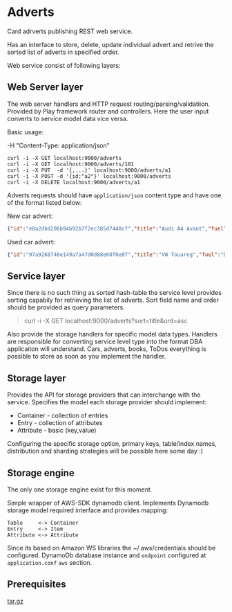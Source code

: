  Adverts
=========

Card adrverts publishing REST web service. 

Has an interface to store, delete, update individual advert and retrive the sorted list of adverts in specified order.

Web service consist of following layers:
  
Web Server layer
----------------

The web server handlers and HTTP request routing/parsing/validatiion.
Provided by Play framework router and controllers. 
Here the user input converts to service model data vice versa.

Basic usage: 

-H "Content-Type: application/json"

    curl -i -X GET localhost:9000/adverts
    curl -i -X GET localhost:9000/adverts/101
    curl -i -X PUT  -d '{,...}' localhost:9000/adverts/a1
    curl -i -X POST -d '{id:"a2"}' localhost:9000/adverts
    curl -i -X DELETE localhost:9000/adverts/a1

Adverts requests should have `application/json` content type and have one of the format listed below:

New car advert:

```json
{"id":"e8a2dbd206b94b92b7f2ec385d7448cf","title":"Audi A4 Avant","fuel":"Gas","price":20456,"new":true} 
```

Used car advert:
```json
{"id":"97a9268746e149a7a47d0d88e68f0e07","title":"VW Touareg","fuel":"Diesel","price":60000,"new":false,"mileage":62560,"reg":"2015-11-11"}
```

Service layer
-------------

Since there is no such thing as sorted hash-table the service level provides sorting capabily for retrieving the list of adverts.
Sort field name and order should be provided as query parameters.

  > curl -i -X GET localhost:9000/adverts?sort=title&ord=asc

Also provide the storage handlers for specific model data types. Handlers are responsible for converting service level type into the format DBA applicaiton will understand. 
Cars, adverts, books, ToDos everything is possible to store as soon as you implement the handler.


Storage layer
-------------

Provides the API for storage providers that can interchange with the service.
Specifies the model each storage provider should implement:

  * Container - collection of entries
  * Entry     - collection of attributes
  * Attribute - basic (key,value)

Configuring the specific storage option, primary keys, table/index names, distribution and sharding strategies will be possible here some day :)

Storage engine
--------------
The only one storage engine exist for this moment.

Simple wrapper of AWS-SDK dynamodb client. Implements Dynamodb storage model required interface and provides mapping:
      
    Table     <-> Container
    Entry     <-> Item
    Attribute <-> Attribute

Since its based on Amazon WS libraries the ~/.aws/credentials should be configured.
DynamoDb database instance and `endpoint` configured at `application.conf` `aws` section.


Prerequisites
-------------
[tar.gz](http://dynamodb-local.s3-website-us-west-2.amazonaws.com/dynamodb_local_latest.tar.gz)

